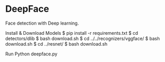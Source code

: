 # DeepFace
Face detection with Deep learning.



Install & Download Models
$ pip install -r requirements.txt
$ cd detectors/dlib
$ bash download.sh
$ cd ../../recognizers/vggface/
$ bash download.sh
$ cd ../resnet/
$ bash download.sh


Run 
Python deepface.py
